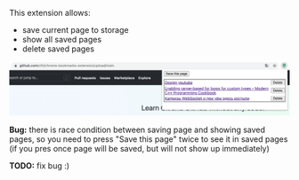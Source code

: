 This extension allows:
 - save current page to storage
 - show all saved pages
 - delete saved pages
 
 ![alt text](https://github.com/vltt/chrome-bookmarks-extension/blob/main/extension-screenshot.png)
 
**Bug:** there is race condition between saving page and showing saved pages, so you need to press "Save this page" twice to see it in saved pages (if you pres once page will be saved, but will not show up immediately)

**TODO:** fix bug :)
